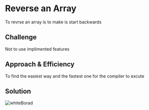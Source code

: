 # Reverse an Array
To revrse an array is to make is start backwards

## Challenge
Not to use implimented features
## Approach & Efficiency
To find the easiest way and the fastest one for the compiler to excute
## Solution
![whiteBorad](code_challenges/assets/array-reverse.PNG)